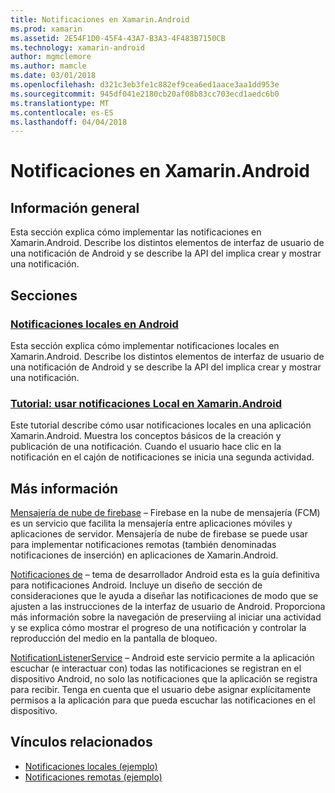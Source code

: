 ```yaml
---
title: Notificaciones en Xamarin.Android
ms.prod: xamarin
ms.assetid: 2E54F1D0-45F4-43A7-B3A3-4F483B7150CB
ms.technology: xamarin-android
author: mgmclemore
ms.author: mamcle
ms.date: 03/01/2018
ms.openlocfilehash: d321c3eb3fe1c882ef9cea6ed1aace3aa1dd953e
ms.sourcegitcommit: 945df041e2180cb20af08b83cc703ecd1aedc6b0
ms.translationtype: MT
ms.contentlocale: es-ES
ms.lasthandoff: 04/04/2018
---
```

# <a name="notifications-in-xamarinandroid"></a>Notificaciones en Xamarin.Android


## <a name="overview"></a>Información general

Esta sección explica cómo implementar las notificaciones en Xamarin.Android. Describe los distintos elementos de interfaz de usuario de una notificación de Android y se describe la API del implica crear y mostrar una notificación.


## <a name="sections"></a>Secciones

### <a name="local-notifications-in-androidlocal-notificationsmd"></a>[Notificaciones locales en Android](local-notifications.md)

Esta sección explica cómo implementar notificaciones locales en Xamarin.Android. Describe los distintos elementos de interfaz de usuario de una notificación de Android y se describe la API del implica crear y mostrar una notificación. 

### <a name="walkthrough---using-local-notifications-in-xamarinandroidlocal-notifications-walkthroughmd"></a>[Tutorial: usar notificaciones Local en Xamarin.Android](local-notifications-walkthrough.md)  
 
Este tutorial describe cómo usar notificaciones locales en una aplicación Xamarin.Android. Muestra los conceptos básicos de la creación y publicación de una notificación. Cuando el usuario hace clic en la notificación en el cajón de notificaciones se inicia una segunda actividad. 


## <a name="for-further-reading"></a>Más información

[Mensajería de nube de firebase](~/android/data-cloud/google-messaging/firebase-cloud-messaging.md) &ndash; Firebase en la nube de mensajería (FCM) es un servicio que facilita la mensajería entre aplicaciones móviles y aplicaciones de servidor. Mensajería de nube de firebase se puede usar para implementar notificaciones remotas (también denominadas notificaciones de inserción) en aplicaciones de Xamarin.Android.

[Notificaciones de](http://developer.android.com/guide/topics/ui/notifiers/notifications.html) &ndash; tema de desarrollador Android esta es la guía definitiva para notificaciones Android. Incluye un diseño de sección de consideraciones que le ayuda a diseñar las notificaciones de modo que se ajusten a las instrucciones de la interfaz de usuario de Android. Proporciona más información sobre la navegación de preserviing al iniciar una actividad y se explica cómo mostrar el progreso de una notificación y controlar la reproducción del medio en la pantalla de bloqueo. 

[NotificationListenerService](https://developer.xamarin.com/api/type/Android.Service.Notification.NotificationListenerService/) &ndash; Android este servicio permite a la aplicación escuchar (e interactuar con) todas las notificaciones se registran en el dispositivo Android, no solo las notificaciones que la aplicación se registra para recibir. Tenga en cuenta que el usuario debe asignar explícitamente permisos a la aplicación para que pueda escuchar las notificaciones en el dispositivo.





## <a name="related-links"></a>Vínculos relacionados

- [Notificaciones locales (ejemplo)](https://developer.xamarin.com/samples/monodroid/LocalNotifications/)
- [Notificaciones remotas (ejemplo)](https://developer.xamarin.com/samples/monodroid/RemoteNotifications/)
